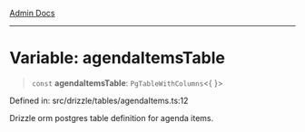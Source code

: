 [Admin Docs](/)

***

# Variable: agendaItemsTable

> `const` **agendaItemsTable**: `PgTableWithColumns`\<\{ \}\>

Defined in: src/drizzle/tables/agendaItems.ts:12

Drizzle orm postgres table definition for agenda items.
